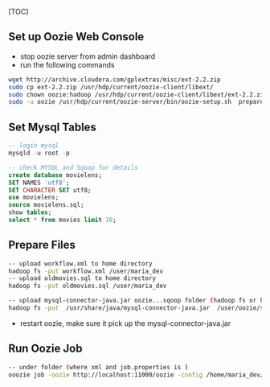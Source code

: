 [TOC]

## Set up Oozie Web Console

- stop oozie server from admin dashboard
- run the following commands

```sh
wget http://archive.cloudera.com/gplextras/misc/ext-2.2.zip
sudo cp ext-2.2.zip /usr/hdp/current/oozie-client/libext/
sudo chown oozie:hadoop /usr/hdp/current/oozie-client/libext/ext-2.2.zip 
sudo -u oozie /usr/hdp/current/oozie-server/bin/oozie-setup.sh  prepare-war

```



## Set Mysql Tables

```sql
-- login mysql
mysqld -u root -p 

-- check MYSQL and Sqoop for details
create database movielens;
SET NAMES 'utf8';
SET CHARACTER SET utf8;
use movielens;
source movielens.sql;
show tables;
select * from movies limit 10;
```



## Prepare Files

```sh
-- upload workflow.xml to home directory
hadoop fs -put workflow.xml /user/maria_dev
-- upload oldmovies.sql to home directory
hadoop fs -put oldmovies.sql /user/maria_dev

-- upload mysql-connector-java.jar oozie...sqoop folder (hadoop fs or hdfs ui check the path)
hadoop fs -put  /usr/share/java/mysql-connector-java.jar  /user/oozie/share/lib/lib_20180618160835/sqoop

```

- restart oozie,  make sure it pick up the mysql-connector-java.jar 



## Run Oozie Job

```sh
-- under folder (where xml and job.properties is )
ooozie job -oozie http://localhost:11000/oozie -config /home/maria_dev/job.properties -run 
```

